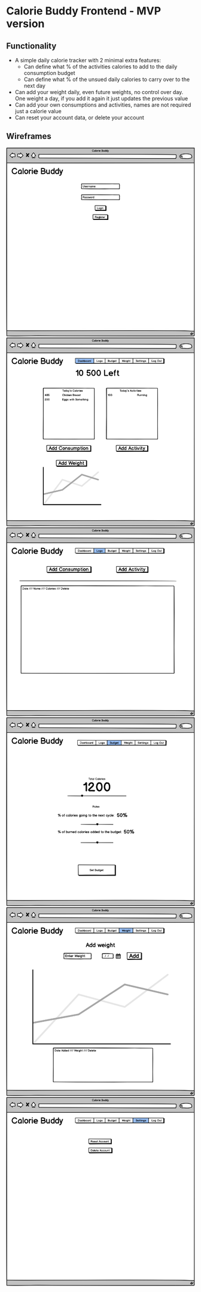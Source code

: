 # Calorie Buddy Frontend - MVP version

## Functionality
- A simple daily calorie tracker with 2 minimal extra features:
  - Can define what % of the activities calories to add to the daily consumption budget
  - Can define what % of the unsued daily calories to carry over to the next day
  
- Can add your weight daily, even future weights, no control over day. One weight a day, if you add it again it just updates the previous value
- Can add your own consumptions and activities, names are not required just a calorie value
- Can reset your account data, or delete your account

## Wireframes
![Image about Opening wireframe](mvp-wireframes/Opening.png)
![Image about Dashboard wireframe](mvp-wireframes/Dashboard.png)
![Image about Logs wireframe](mvp-wireframes/Logs.png)
![Image about Budget wireframe](mvp-wireframes/Budget.png)
![Image about Weight wireframe](mvp-wireframes/Weight.png)
![Image about Settings wireframe](mvp-wireframes/Settings.png)

